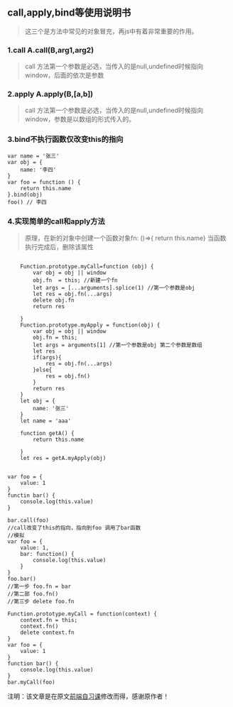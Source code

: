 ## call,apply,bind等使用说明书
> 这三个是方法中常见的对象冒充，再js中有着非常重要的作用。

### 1.call A.call(B,arg1,arg2)
> call 方法第一个参数是必选，当传入的是null,undefined时候指向window，后面的依次是参数

### 2.apply A.apply(B,[a,b])
> call 方法第一个参数是必选，当传入的是null,undefined时候指向window，参数是以数组的形式传入的。

### 3.bind不执行函数仅改变this的指向
~~~
var name = '张三'
var obj = {
    name: '李四'
}
var foo = function () {
    return this.name
}.bind(obj)
foo() // 李四

~~~
### 4.实现简单的call和apply方法
> 原理，在新的对象中创建一个函数对象fn: ()=>{ return this.name} 当函数执行完成后，删除该属性
~~~

    Function.prototype.myCall=function (obj) {
        var obj = obj || window
        obj.fn  = this; //新建一个fn 
        let args = [...arguments].splice(1) //第一个参数是obj
        let res = obj.fn(...args)
        delete obj.fn
        return res

    }
    Function.prototype.myApply = function(obj) {
        var obj = obj || window
        obj.fn = this;
        let args = arguments[1] //第一个参数是obj 第二个参数是数组
        let res
        if(args){
            res = obj.fn(...args)
        }else{
            res = obj.fn()
        }
        return res
    }
    let obj = {
        name: '张三'
    }
    let name = 'aaa'

    function getA() {
        return this.name

    }
    let res = getA.myApply(obj)
   
~~~
~~~
var foo = {
    value: 1
}
functin bar() {
    console.log(this.value)
}

bar.call(foo)
//call改变了this的指向，指向到foo 调用了bar函数
//模拟
var foo = {
    value: 1,
    bar: function() {
        console.log(this.value)
    }
}
foo.bar()
//第一步 foo.fn = bar
//第二部 foo.fn()
//第三步 delete foo.fn

Function.prototype.myCall = function(context) {
    context.fn = this;
    context.fn()
    delete context.fn
}
var foo = {
    value: 1
}
function bar() {
    console.log(this.value)
}
bar.myCall(foo)

~~~


注明：该文章是在原文[前端自习课](https://mp.weixin.qq.com/s/-HPtViPA926BwNp599555w)修改而得，感谢原作者！
